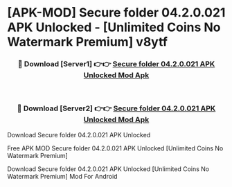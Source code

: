 # [APK-MOD] Secure folder 04.2.0.021 APK Unlocked - [Unlimited Coins No Watermark Premium] v8ytf



<div align="center">
<h3>🔴 Download [Server1] 👉👉 <a href="https://momento.my/?title=Secure_folder_04.2.0.021_APK_Unlocked">Secure folder 04.2.0.021 APK Unlocked Mod Apk</a></h3><br>

<h3>🔴 Download [Server2] 👉👉 <a href="https://momento.my/?title=Secure_folder_04.2.0.021_APK_Unlocked">Secure folder 04.2.0.021 APK Unlocked Mod Apk</a></h3>
</div>



Download Secure folder 04.2.0.021 APK Unlocked 

Free APK MOD Secure folder 04.2.0.021 APK Unlocked [Unlimited Coins No Watermark Premium]

Download Secure folder 04.2.0.021 APK Unlocked [Unlimited Coins No Watermark Premium] Mod For Android
